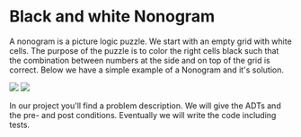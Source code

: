Black and white Nonogram 
==============================

A nonogram is a picture logic puzzle. We start with an empty grid with white cells. The purpose of the puzzle is to color the right cells black such that the combination between numbers at the side and on top of the grid is correct. Below we have a simple example of a Nonogram and it's solution.

![](http://www4.cs.umanitoba.ca/~jacky/Teaching/Courses/COMP_4190-ArtificialIntelligence/current/Assignments/Assignment1/Puzzles/nonogram1.png)
![](http://www4.cs.umanitoba.ca/~jacky/Teaching/Courses/COMP_4190-ArtificialIntelligence/current/Assignments/Assignment1/Puzzles/nonogram1-solution.png)

In our project you'll find a problem description. We will give the ADTs and the pre- and post conditions.
Eventually we will write the code including tests.
